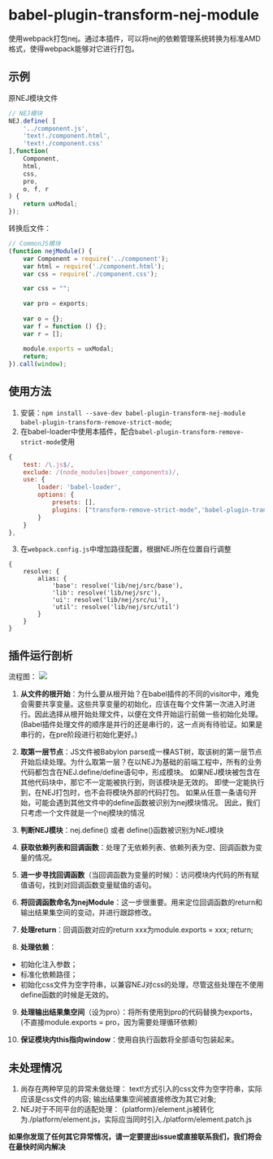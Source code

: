 # babel-plugin-transform-nej-module

使用webpack打包nej。通过本插件，可以将nej的依赖管理系统转换为标准AMD格式，使得webpack能够对它进行打包。

## 示例
原NEJ模块文件
```javascript
// NEJ模块
NEJ.define( [
    '../component.js',
    'text!./component.html',
    'text!./component.css'
],function(
    Component,
    html,
    css,
    pro,
    o, f, r
) {
    return uxModal;
});
```
转换后文件：

```javascript
// CommonJS模块
(function nejModule() {
    var Component = require('../component');
    var html = require('./component.html');
    var css = require('./component.css');

    var css = "";
    
    var pro = exports;
    
    var o = {};
    var f = function () {};
    var r = [];
    
    module.exports = uxModal;
    return;
}).call(window);
```

## 使用方法
1. 安装：`npm install --save-dev babel-plugin-transform-nej-module babel-plugin-transform-remove-strict-mode`;
2. 在babel-loader中使用本插件，配合`babel-plugin-transform-remove-strict-mode`使用
```javascript
{
    test: /\.js$/,
    exclude: /(node_modules|bower_components)/,
    use: {
        loader: 'babel-loader',
        options: {
            presets: [],
            plugins: ["transform-remove-strict-mode",'babel-plugin-transform-nej-module']
        }
    }
},
```
3. 在`webpack.config.js`中增加路径配置，根据NEJ所在位置自行调整
```
{
    resolve: {
        alias: {
            'base': resolve('lib/nej/src/base'),
            'lib': resolve('lib/nej/src'),
            'ui': resolve('lib/nej/src/ui'),
            'util': resolve('lib/nej/src/util')
        }
    }
}
```

## 插件运行剖析

流程图：
![](http://owzglh4qp.bkt.clouddn.com/18-4-17/48129591.jpg)

1. **从文件的根开始**：为什么要从根开始？在babel插件的不同的visitor中，难免会需要共享变量。这些共享变量的初始化，应该在每个文件第一次进入时进行。因此选择从根开始处理文件，以便在文件开始运行前做一些初始化处理。(Babel插件处理文件的顺序是并行的还是串行的，这一点尚有待验证。如果是串行的，在pre阶段进行初始化更好。)

2. **取第一层节点**：JS文件被Babylon parse成一棵AST树，取该树的第一层节点开始后续处理。为什么取第一层？在以NEJ为基础的前端工程中，所有的业务代码都包含在NEJ.define/define语句中，形成模块。 如果NEJ模块被包含在其他代码块中，那它不一定能被执行到，则该模块是无效的。 即使一定能执行到，在NEJ打包时，也不会将模块外部的代码打包。
如果从任意一条语句开始，可能会遇到其他文件中的define函数被识别为nej模块情况。
因此，我们只考虑一个文件就是一个nej模块的情况

3. **判断NEJ模块**：nej.define() 或者 define()函数被识别为NEJ模块

4. **获取依赖列表和回调函数**：处理了无依赖列表、依赖列表为空、回调函数为变量的情况。

5. **进一步寻找回调函数**（当回调函数为变量的时候）：访问模块内代码的所有赋值语句，找到对回调函数变量赋值的语句。

6. **将回调函数命名为nejModule**：这一步很重要。用来定位回调函数的return和输出结果集空间的变动，并进行跟踪修改。

7. **处理return**：回调函数对应的return xxx为module.exports = xxx; return;

8. **处理依赖**：

- 初始化注入参数；
- 标准化依赖路径；
- 初始化css文件为空字符串，以兼容NEJ对css的处理，尽管这些处理在不使用define函数的时候是无效的。

9. **处理输出结果集空间**（设为pro）：将所有使用到pro的代码替换为exports，(不直接module.exports = pro，因为需要处理循环依赖)

9. **保证模块内this指向window**：使用自执行函数将全部语句包装起来。

## 未处理情况
1. 尚存在两种罕见的异常未做处理：
text!方式引入的css文件为空字符串，实际应该是css文件的内容;
输出结果集空间被直接修改为其它对象;
2. NEJ对于不同平台的适配处理：
{platform}/element.js被转化为./platform/element.js，实际应当同时引入./platform/element.patch.js

**如果你发现了任何其它异常情况，请一定要提出issue或直接联系我们，我们将会在最快时间内解决**
